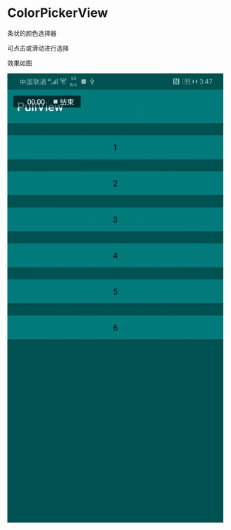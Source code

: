 # ColorPickerView
条状的颜色选择器

可点击或滑动进行选择

效果如图


![image](https://github.com/gloryzgh/Pullview/blob/master/b.gif)

